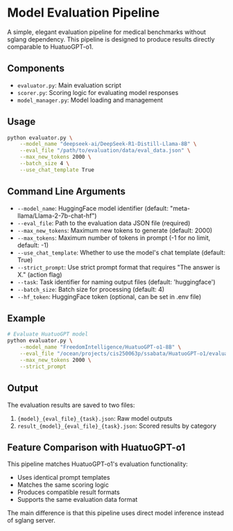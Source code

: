 # Model Evaluation Pipeline

A simple, elegant evaluation pipeline for medical benchmarks without sglang dependency. This pipeline is designed to produce results directly comparable to HuatuoGPT-o1.

## Components

- `evaluator.py`: Main evaluation script
- `scorer.py`: Scoring logic for evaluating model responses
- `model_manager.py`: Model loading and management

## Usage

```bash
python evaluator.py \
    --model_name "deepseek-ai/DeepSeek-R1-Distill-Llama-8B" \
    --eval_file "/path/to/evaluation/data/eval_data.json" \
    --max_new_tokens 2000 \
    --batch_size 4 \
    --use_chat_template True
```

## Command Line Arguments

- `--model_name`: HuggingFace model identifier (default: "meta-llama/Llama-2-7b-chat-hf")
- `--eval_file`: Path to the evaluation data JSON file (required)
- `--max_new_tokens`: Maximum new tokens to generate (default: 2000)
- `--max_tokens`: Maximum number of tokens in prompt (-1 for no limit, default: -1)
- `--use_chat_template`: Whether to use the model's chat template (default: True)
- `--strict_prompt`: Use strict prompt format that requires "The answer is X." (action flag)
- `--task`: Task identifier for naming output files (default: 'huggingface')
- `--batch_size`: Batch size for processing (default: 4)
- `--hf_token`: HuggingFace token (optional, can be set in .env file)

## Example

```bash
# Evaluate HuatuoGPT model
python evaluator.py \
    --model_name "FreedomIntelligence/HuatuoGPT-o1-8B" \
    --eval_file "/ocean/projects/cis250063p/ssabata/HuatuoGPT-o1/evaluation/data/eval_data.json" \
    --max_new_tokens 2000 \
    --strict_prompt
```

## Output

The evaluation results are saved to two files:
1. `{model}_{eval_file}_{task}.json`: Raw model outputs
2. `result_{model}_{eval_file}_{task}.json`: Scored results by category

## Feature Comparison with HuatuoGPT-o1

This pipeline matches HuatuoGPT-o1's evaluation functionality:
- Uses identical prompt templates
- Matches the same scoring logic
- Produces compatible result formats
- Supports the same evaluation data format

The main difference is that this pipeline uses direct model inference instead of sglang server. 